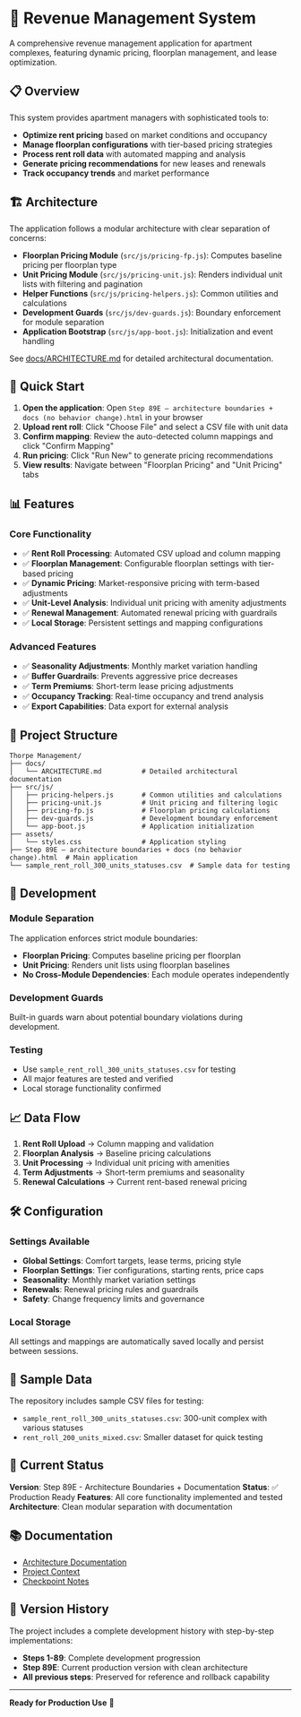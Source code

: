 # 🚀 Revenue Management System

A comprehensive revenue management application for apartment complexes, featuring dynamic pricing, floorplan management, and lease optimization.

## 📋 Overview

This system provides apartment managers with sophisticated tools to:
- **Optimize rent pricing** based on market conditions and occupancy
- **Manage floorplan configurations** with tier-based pricing strategies
- **Process rent roll data** with automated mapping and analysis
- **Generate pricing recommendations** for new leases and renewals
- **Track occupancy trends** and market performance

## 🏗️ Architecture

The application follows a modular architecture with clear separation of concerns:

- **Floorplan Pricing Module** (`src/js/pricing-fp.js`): Computes baseline pricing per floorplan type
- **Unit Pricing Module** (`src/js/pricing-unit.js`): Renders individual unit lists with filtering and pagination
- **Helper Functions** (`src/js/pricing-helpers.js`): Common utilities and calculations
- **Development Guards** (`src/js/dev-guards.js`): Boundary enforcement for module separation
- **Application Bootstrap** (`src/js/app-boot.js`): Initialization and event handling

See [docs/ARCHITECTURE.md](docs/ARCHITECTURE.md) for detailed architectural documentation.

## 🚀 Quick Start

1. **Open the application**: Open `Step 89E — architecture boundaries + docs (no behavior change).html` in your browser
2. **Upload rent roll**: Click "Choose File" and select a CSV file with unit data
3. **Confirm mapping**: Review the auto-detected column mappings and click "Confirm Mapping"
4. **Run pricing**: Click "Run New" to generate pricing recommendations
5. **View results**: Navigate between "Floorplan Pricing" and "Unit Pricing" tabs

## 📊 Features

### Core Functionality
- ✅ **Rent Roll Processing**: Automated CSV upload and column mapping
- ✅ **Floorplan Management**: Configurable floorplan settings with tier-based pricing
- ✅ **Dynamic Pricing**: Market-responsive pricing with term-based adjustments
- ✅ **Unit-Level Analysis**: Individual unit pricing with amenity adjustments
- ✅ **Renewal Management**: Automated renewal pricing with guardrails
- ✅ **Local Storage**: Persistent settings and mapping configurations

### Advanced Features
- ✅ **Seasonality Adjustments**: Monthly market variation handling
- ✅ **Buffer Guardrails**: Prevents aggressive price decreases
- ✅ **Term Premiums**: Short-term lease pricing adjustments
- ✅ **Occupancy Tracking**: Real-time occupancy and trend analysis
- ✅ **Export Capabilities**: Data export for external analysis

## 📁 Project Structure

```
Thorpe Management/
├── docs/
│   └── ARCHITECTURE.md          # Detailed architectural documentation
├── src/js/
│   ├── pricing-helpers.js       # Common utilities and calculations
│   ├── pricing-unit.js          # Unit pricing and filtering logic
│   ├── pricing-fp.js            # Floorplan pricing calculations
│   ├── dev-guards.js            # Development boundary enforcement
│   └── app-boot.js              # Application initialization
├── assets/
│   └── styles.css               # Application styling
├── Step 89E — architecture boundaries + docs (no behavior change).html  # Main application
└── sample_rent_roll_300_units_statuses.csv  # Sample data for testing
```

## 🔧 Development

### Module Separation
The application enforces strict module boundaries:
- **Floorplan Pricing**: Computes baseline pricing per floorplan
- **Unit Pricing**: Renders unit lists using floorplan baselines
- **No Cross-Module Dependencies**: Each module operates independently

### Development Guards
Built-in guards warn about potential boundary violations during development.

### Testing
- Use `sample_rent_roll_300_units_statuses.csv` for testing
- All major features are tested and verified
- Local storage functionality confirmed

## 📈 Data Flow

1. **Rent Roll Upload** → Column mapping and validation
2. **Floorplan Analysis** → Baseline pricing calculations
3. **Unit Processing** → Individual unit pricing with amenities
4. **Term Adjustments** → Short-term premiums and seasonality
5. **Renewal Calculations** → Current rent-based renewal pricing

## 🛠️ Configuration

### Settings Available
- **Global Settings**: Comfort targets, lease terms, pricing style
- **Floorplan Settings**: Tier configurations, starting rents, price caps
- **Seasonality**: Monthly market variation settings
- **Renewals**: Renewal pricing rules and guardrails
- **Safety**: Change frequency limits and governance

### Local Storage
All settings and mappings are automatically saved locally and persist between sessions.

## 📝 Sample Data

The repository includes sample CSV files for testing:
- `sample_rent_roll_300_units_statuses.csv`: 300-unit complex with various statuses
- `rent_roll_200_units_mixed.csv`: Smaller dataset for quick testing

## 🎯 Current Status

**Version**: Step 89E - Architecture Boundaries + Documentation
**Status**: ✅ Production Ready
**Features**: All core functionality implemented and tested
**Architecture**: Clean modular separation with documentation

## 📚 Documentation

- [Architecture Documentation](docs/ARCHITECTURE.md)
- [Project Context](INSTRUCTIONS/RevenueMgmt_Project_Context.txt)
- [Checkpoint Notes](INSTRUCTIONS/RevenueMgmt_Checkpoint_Step87.txt)

## 🔄 Version History

The project includes a complete development history with step-by-step implementations:
- **Steps 1-89**: Complete development progression
- **Step 89E**: Current production version with clean architecture
- **All previous steps**: Preserved for reference and rollback capability

---

**Ready for Production Use** 🚀
